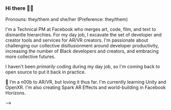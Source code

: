 ### Hi there 👋🏿

Pronouns: they/them and she/her (Preference: they/them)

I'm a Technical PM at Facebook who merges art, code, film, and text to dismantle hierarchies. For my day job, I excavate the set of developer and creator tools and services for AR/VR creators. I'm passionate about challenging our collective disillusionment around developer productivity, increasing the number of Black developers and creators, and embracing more collective futures. 

I haven't been _primarily_ coding during my day job, so I'm coming back to open source to put it back in practice.

🌱 I’m a n00b to AR/VR, but loving it thus far. I'm currently learning Unity and OpenXR. I'm also creating Spark AR Effects and world-building in Facebook Horizons. 

-->
